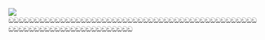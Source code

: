 
<img src="https://github-readme-streak-stats.herokuapp.com?user=Aaron-4382040&theme=github-dark-blue&hide_border=true&date_format=M%20j%5B%2C%20Y%5D&ring=FF7A00&fire=ffc000&stroke=DDDDDD&dates=FFFFFF6D">
ඞඞඞඞඞඞඞඞඞඞඞඞඞඞඞඞඞඞඞඞඞඞඞඞඞඞඞඞඞඞඞඞඞඞඞඞඞඞඞඞඞඞඞඞඞඞඞඞඞඞඞඞඞඞඞඞඞඞඞඞඞඞඞඞඞඞඞඞඞඞඞඞ
